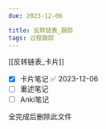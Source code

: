 ```yaml
---
due: 2023-12-06 

title: 反转链表_跟踪
tags: 过程跟踪
---
```


[[反转链表_卡片]]

- [x] 卡片笔记 ✅ 2023-12-06
- [ ] 重述笔记
- [ ] Anki笔记

全完成后删除此文件



